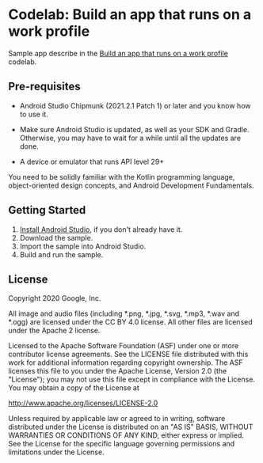# Codelab: Build an app that runs on a work profile
Sample app describe in the [Build an app that runs on a work profile][1] codelab.

Pre-requisites
--------------

* Android Studio Chipmunk (2021.2.1 Patch 1) or later and you know how to use it.

* Make sure Android Studio is updated, as well as your SDK and Gradle.
  Otherwise, you may have to wait for a while until all the updates are done.

* A device or emulator that runs API level 29+

You need to be solidly familiar with the Kotlin programming language,
object-oriented design concepts, and Android Development Fundamentals.

Getting Started
---------------

1. [Install Android Studio][2],
   if you don't already have it.
2. Download the sample.
2. Import the sample into Android Studio.
3. Build and run the sample.

[1]: https://developer.android.com/codelabs/work-profile-apps
[2]: https://developer.android.com/studio/install.html

License
-------

Copyright 2020 Google, Inc.

All image and audio files (including *.png, *.jpg, *.svg, *.mp3, *.wav
and *.ogg) are licensed under the CC BY 4.0 license. All other files are
licensed under the Apache 2 license.

Licensed to the Apache Software Foundation (ASF) under one or more contributor
license agreements.  See the LICENSE file distributed with this work for
additional information regarding copyright ownership.  The ASF licenses this
file to you under the Apache License, Version 2.0 (the "License"); you may not
use this file except in compliance with the License.  You may obtain a copy of
the License at

http://www.apache.org/licenses/LICENSE-2.0

Unless required by applicable law or agreed to in writing, software
distributed under the License is distributed on an "AS IS" BASIS, WITHOUT
WARRANTIES OR CONDITIONS OF ANY KIND, either express or implied.  See the
License for the specific language governing permissions and limitations under
the License.
